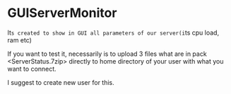 # GUIServerMonitor
It`s created to show in GUI all parameters of our server(i`ts cpu load, ram etc)

If you want to test it, necessarily is to upload 3 files what are in pack <ServerStatus.7zip> 
directly to home directory of your user with what you want to connect. 

I suggest to create new user for this.
 
  

 
